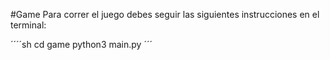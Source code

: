 #Game
Para correr el juego debes seguir las siguientes instrucciones en el terminal:

´´´´sh
cd game
python3 main.py
´´´

